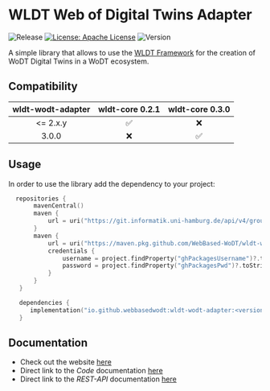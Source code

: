 # WLDT Web of Digital Twins Adapter

![Release](https://github.com/WebBased-WoDT/wldt-wodt-adapter/actions/workflows/build-and-deploy.yml/badge.svg?style=plastic)
[![License: Apache License](https://img.shields.io/badge/License-Apache_License_2.0-yellow.svg)](https://www.apache.org/licenses/LICENSE-2.0)
![Version](https://img.shields.io/github/v/release/WebBased-WoDT/wldt-wodt-adapter?style=plastic)

A simple library that allows to use the [WLDT Framework](https://github.com/wldt) for the creation of WoDT Digital Twins in a WoDT ecosystem.

## Compatibility
| **wldt-wodt-adapter** |       wldt-core 0.2.1        |  wldt-core 0.3.0   |
|:---------------------:|:----------------------------:|:------------------:|
|       <= 2.x.y        |      :white_check_mark:      |        :x:         |
|         3.0.0         |             :x:              | :white_check_mark: |

## Usage
In order to use the library add the dependency to your project:

 ```kotlin
   repositories {
        mavenCentral()
        maven {
            url = uri("https://git.informatik.uni-hamburg.de/api/v4/groups/sane-public/-/packages/maven")
        }
        maven {
            url = uri("https://maven.pkg.github.com/WebBased-WoDT/wldt-wodt-adapter")
            credentials {
                username = project.findProperty("ghPackagesUsername")?.toString() ?: ghPackageUsername
                password = project.findProperty("ghPackagesPwd")?.toString() ?: ghPackagesPwd
            }
        }
    }

    dependencies {
       implementation("io.github.webbasedwodt:wldt-wodt-adapter:<version>")
    }
```

## Documentation
- Check out the website [here](https://webbased-wodt.github.io/wldt-wodt-adapter/)
- Direct link to the *Code* documentation [here](https://webbased-wodt.github.io/wldt-wodt-adapter/documentation/code-doc/)
- Direct link to the *REST-API* documentation [here](https://webbased-wodt.github.io/wldt-wodt-adapter/documentation/openapi-doc/)